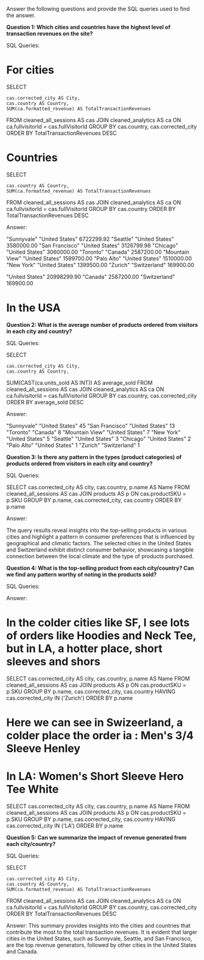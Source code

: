 Answer the following questions and provide the SQL queries used to find the answer.

    
**Question 1: Which cities and countries have the highest level of transaction revenues on the site?**


SQL Queries:

# For cities

SELECT 

	cas.corrected_city AS City,     
	cas.country AS Country, 
    SUM(ca.formatted_revenue) AS TotalTransactionRevenues
FROM 
    cleaned_all_sessions AS cas
JOIN 
    cleaned_analytics AS ca ON ca.fullvisitorId = cas.fullVisitorId 
GROUP BY 
    cas.country, cas.corrected_city 
ORDER BY 
    TotalTransactionRevenues DESC 


# Countries 

SELECT 
    
    cas.country AS Country, 
    SUM(ca.formatted_revenue) AS TotalTransactionRevenues
FROM 
    cleaned_all_sessions AS cas
JOIN 
    cleaned_analytics AS ca ON ca.fullvisitorId = cas.fullVisitorId 
GROUP BY 
    cas.country
ORDER BY 
    TotalTransactionRevenues DESC 


Answer:


"Sunnyvale"	"United States"	6722299.92
"Seattle"	"United States"	3580000.00
"San Francisco"	"United States"	3126799.98
"Chicago"	"United States"	3060000.00
"Toronto"	"Canada"	2587200.00
"Mountain View"	"United States"	1599700.00
"Palo Alto"	"United States"	1510000.00
"New York"	"United States"	1399500.00
"Zurich"	"Switzerland"	169900.00

    

"United States"	20998299.90
"Canada"	2587200.00
"Switzerland"	169900.00

 

# In the USA 


**Question 2: What is the average number of products ordered from visitors in each city and country?**


SQL Queries:





SELECT 

	cas.corrected_city AS City,     
	cas.country AS Country, 
SUM(CAST(ca.units_sold AS INT)) AS average_sold
FROM 
    cleaned_all_sessions AS cas
JOIN 
    cleaned_analytics AS ca ON ca.fullvisitorId = cas.fullVisitorId 
GROUP BY 
    cas.country, cas.corrected_city 
ORDER BY 
    average_sold DESC 

Answer:

"Sunnyvale"	"United States"	45
"San Francisco"	"United States"	13
"Toronto"	"Canada"	8
"Mountain View"	"United States"	7
"New York"	"United States"	5
"Seattle"	"United States"	3
"Chicago"	"United States"	2
"Palo Alto"	"United States"	1
"Zurich"	"Switzerland"	1


    
    


**Question 3: Is there any pattern in the types (product categories) of products ordered from visitors in each city and country?**


SQL Queries:






SELECT  cas.corrected_city AS city, cas.country, p.name AS Name
FROM cleaned_all_sessions AS cas 
JOIN products AS p 
ON cas.productSKU = p.SKU
GROUP BY p.name, cas.corrected_city, cas.country
ORDER BY p.name 



Answer:

The query results reveal insights into the top-selling products in various cities and highlight a pattern in consumer preferences that is influenced by geographical and climatic factors. The selected cities in the United States and Switzerland exhibit distinct consumer behavior, showcasing a tangible connection between the local climate and the type of products purchased.


**Question 4: What is the top-selling product from each city/country? Can we find any pattern worthy of noting in the products sold?**


SQL Queries:



Answer:



# In the colder cities like SF, I see lots of orders like Hoodies and Neck Tee, but in LA, a hotter place, short sleeves and shors 

SELECT  cas.corrected_city AS city, cas.country, p.name AS Name
FROM cleaned_all_sessions AS cas 
JOIN products AS p 
ON cas.productSKU = p.SKU
GROUP BY p.name, cas.corrected_city, cas.country
HAVING cas.corrected_city IN ('Zurich')
ORDER BY p.name  

# Here we can see in Swizeerland, a colder place the order ia :  Men's 3/4 Sleeve Henley 
# In LA:   Women's Short Sleeve Hero Tee White 

SELECT  cas.corrected_city AS city, cas.country, p.name AS Name
FROM cleaned_all_sessions AS cas 
JOIN products AS p 
ON cas.productSKU = p.SKU
GROUP BY p.name, cas.corrected_city, cas.country
HAVING cas.corrected_city IN ('LA')
ORDER BY p.name 




**Question 5: Can we summarize the impact of revenue generated from each city/country?**

SQL Queries:



SELECT 

	cas.corrected_city AS City,     
	cas.country AS Country, 
    SUM(ca.formatted_revenue) AS TotalTransactionRevenues
FROM 
    cleaned_all_sessions AS cas
JOIN 
    cleaned_analytics AS ca ON ca.fullvisitorId = cas.fullVisitorId 
GROUP BY 
    cas.country, cas.corrected_city 
ORDER BY 
    TotalTransactionRevenues DESC 




Answer:
This summary provides insights into the cities and countries that contribute the most to the total transaction revenues. It is evident that larger cities in the United States, such as Sunnyvale, Seattle, and San Francisco, are the top revenue generators, followed by other cities in the United States and Canada. 







